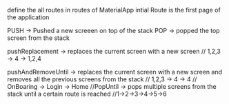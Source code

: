 
define the all routes in routes of MaterialApp
intial Route is the first page of the application


PUSH -> Pushed a new screeen on top of the stack 
POP -> popped the top screen from the stack

pushReplacement -> replaces the current screen with a new screen
// 1,2,3 -> 4 -> 1,2,4

pushAndRemoveUntil -> replaces the current screen with a new screen and removes all the previous screens from the stack
// 1,2,3 -> 4 -> 4
// OnBoaring -> Login -> Home
//PopUntil -> pops multiple screens from the stack until a certain route is reached
//1->2->3->4->5->6 

